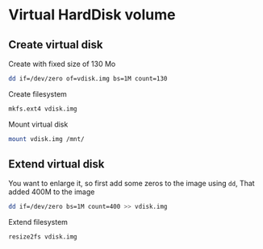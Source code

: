 # Virtual HardDisk volume

## Create virtual disk

Create with fixed size of 130 Mo
```bash
dd if=/dev/zero of=vdisk.img bs=1M count=130
```

Create filesystem
```bash
mkfs.ext4 vdisk.img
```

Mount virtual disk
```bash
mount vdisk.img /mnt/
```

## Extend virtual disk

You want to enlarge it, so first add some zeros to the image using `dd`, That added 400M to the image
```bash
dd if=/dev/zero bs=1M count=400 >> vdisk.img
```

Extend filesystem
```bash
resize2fs vdisk.img
```

